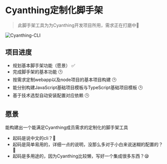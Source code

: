 # Cyanthing定制化脚手架

> 此脚手架工具为为Cyanthing开发项目所用，需求正在打磨中🔨

![Cyanthing-CLI](http://wx2.sinaimg.cn/large/0060lm7Tly1g32fevdbkgj30q80gadga.jpg)

## 项目进度

- 规划基本脚手架功能（愿景） ✅
- 完成脚手架的基本功能 🕒
- 按需求定制webapp以及node项目的基本项目构建 🕒
- 能分别构建JavaScript基础项目模板与TypeScript基础项目模板 🕒
- 基于技术选型自动安装配置对应依赖 🕒

## 愿景

能构建出一个能满足Cyanthing成员需求的定制化的脚手架工具

- 起码是说中文的cli？🤪
- 起码是简单易用的，详细一点的说明，没那么多对于小白来说迷糊的配置的？🧐
- 起码是多用途的，因为Cyanthing比较懒，写好一个集成很多东西？😪
